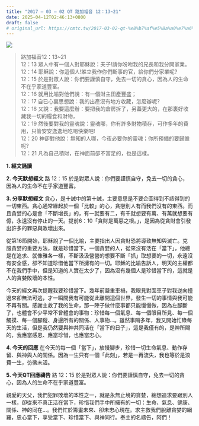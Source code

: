 ```yaml
---
title: "2017 – 03 – 02 QT 路加福音 12：13~21"
date: 2025-04-12T02:46:13+0800
draft: false
# original_url: https://cmtc.tw/2017-03-02-qt-%e8%b7%af%e5%8a%a0%e7%a6%8f%e9%9f%b3-12%ef%bc%9a1321
---
```


![](/images/qt.jpg)
> 路加福音12：13\~21  
> 12：13 眾人中有一個人對耶穌說：夫子!請你吩咐我的兄長和我分開家業。  
> 12：14 耶穌說：你這個人!誰立我作你們斷事的官，給你們分家業呢?  
> 12：15 於是對眾人說：你們要謹慎自守，免去一切的貪心，因為人的生命不在乎家道豐富。  
> 12：16 就用比喻對他們說：有一個財主田產豐盛；  
> 12：17 自已心裏思想說：我的出產沒有地方收藏，怎麼辦呢?  
> 12：18 又說：我要這麼辦：要把我的倉房拆了，另蓋更大的，在那裏好收藏我一切的糧食和財物，  
> 12：19 然後要對我的靈魂說：靈魂哪，你有許多財物積存，可作多年的費用，只管安安逸逸地吃喝快樂吧!  
> 12：20 神卻對他說：無知的人哪，今夜必要你的靈魂；你所預備的要歸誰呢?  
> 12：21 凡為自己積財，在神面前卻不富足的，也是這樣。

**1.  經文誦讀**

**2.  今天默想經文**
路 12：15 於是對眾人說：你們要謹慎自守，免去一切的貪心，因為人的生命不在乎家道豐富。

**3. 分享默想經文**
貪心，是十誡中的第十誡，主要意思是不要企圖得到不該得到的一切東西。貪心通常緣起於一個「比較」的心，貪戀別人有而我們沒有的東西。而且貪婪的心是會「不斷增長」的，有一就要有二，有千就想要有萬、有萬就想要有億，永遠沒有停止的一天。提前6：10「貪財是萬惡之根。」，是因為從貪財會引發出許多的罪惡與敗壞出來。

從第16節開始，耶穌說了一個比喻，主要指出人因貪財恐將導致無知與滅亡。克服貪婪的重要方法，就是珍惜當下。一個貪婪的人，從來沒有活在「當下」，他總是在追求、就像雅各一樣，不斷汲汲營營的想要不斷「抓」取想要的一切，永遠沒有安全感，卻不知道珍惜他當下所擁有的一切。耶穌的比喻告訴人，明天的主權都不在我們手中，但是知道的人實在太少了，因為沒有幾個人是珍惜當下的，這就是人的貪婪敗壞的本性。

今天的經文再次提醒我要珍惜當下。幾年前嚴重車禍，我眼見對面車子對我逆向撞過來卻無法可逃，才一瞬間我有可能從此離開這個世界，發生一切的事情與我可能不再有關。感謝主救了我的生命，那一陣子做什麼事都只能慢慢做，因為左腳斷了，也體會不少平常不曾體會的事物：珍惜每一個氣息、每一個眼目所見、每一個觸摸、每一個腳蹤、身邊所有的關係、人事物…。雖然事隔多年，我又開始忙碌每天的生活，但是我仍然要與神共同活在「當下的日子」，這是我僅有的，是神所賜的，我應當感恩、應當珍惜，也應當忠心。

**4. 今天的回應**
在今天的每一個「當下」，放慢腳步，珍惜一切生命氣息、動作存留、與神與人的關係。因為一生只有一個「此刻」，若是一再流失，我也等於是浪費一生，彷彿未活。

**5. 今天QT回應禱告**
路 12：15 於是對眾人說：你們要謹慎自守，免去一切的貪心，因為人的生命不在乎家道豐富。

親愛的天父，我們犯罪敗壞的本性之一，就是永無止境的貪婪，總想追求要跟別人一樣，卻從來不真正活在當下，珍惜我們手中所擁有的一切：生命、氣息、健康、關係、神的同在…。我們忙於籌畫未來、卻未忠心現在。求主救我們脫離貪婪的網羅，忠心當下，享受當下、珍惜當下、與神同行。奉主的名禱告，阿們！
